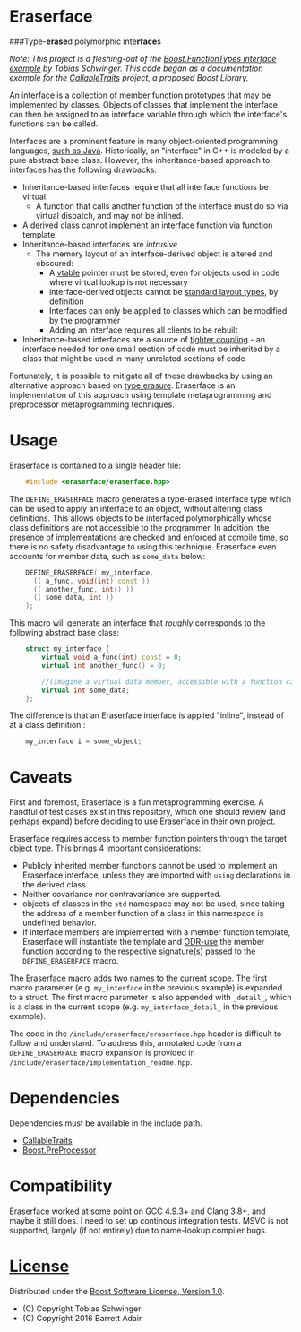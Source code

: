 # Eraserface

###Type-**erase**d polymorphic inte**rface**s

*Note: This project is a fleshing-out of the [Boost.FunctionTypes interface example](http://www.boost.org/doc/libs/1_61_0/libs/function_types/example/interface.hpp) by Tobias Schwinger. This code began as a documentation example for the [CallableTraits](https://github.com/badair/callable_traits) project, a proposed Boost Library.*

An interface is a collection of member function prototypes that may be implemented by classes. Objects of classes that implement the interface can then be assigned to an interface variable through which the interface's functions can be called.

Interfaces are a prominent feature in many object-oriented programming languages, [such as Java](https://en.wikipedia.org/wiki/Interface_(Java)). Historically, an "interface" in C++ is modeled by a pure abstract base class. However, the inheritance-based approach to interfaces has the following drawbacks:

* Inheritance-based interfaces require that all interface functions be virtual.
  * A function that calls another function of the interface must do so via virtual dispatch, and may not be inlined.
* A derived class cannot implement an interface function via function template.
* Inheritance-based interfaces are *intrusive*
  * The memory layout of an interface-derived object is altered and obscured:
    * A [vtable](https://en.wikipedia.org/wiki/Virtual_method_table) pointer must be stored, even for objects used in code where virtual lookup is not necessary
    * interface-derived objects cannot be [standard layout types](http://en.cppreference.com/w/cpp/concept/StandardLayoutType), by definition
    * Interfaces can only be applied to classes which can be modified by the programmer
    * Adding an interface requires all clients to be rebuilt
* Inheritance-based interfaces are a source of [tighter coupling](https://en.wikipedia.org/wiki/Coupling_%28computer_programming%29) - an interface needed for one small section of code must be inherited by a class that might be used in many unrelated sections of code

Fortunately, it is possible to mitigate all of these drawbacks by using an alternative approach based on [type erasure](http://stackoverflow.com/questions/5450159/type-erasure-techniques). Eraserface is an implementation of this approach using template metaprogramming and preprocessor metaprogramming techniques.

# Usage

Eraserface is contained to a single header file:

```cpp
    #include <eraserface/eraserface.hpp>
```

The `DEFINE_ERASERFACE` macro generates a type-erased interface type which can be used to apply an interface to an object, without altering class definitions. This allows objects to be interfaced polymorphically whose class definitions are not accessible to the programmer. In addition, the presence of implementations are checked and enforced at compile time, so there is no safety disadvantage to using this technique. Eraserface even accounts for member data, such as `some_data` below:

```cpp
    DEFINE_ERASERFACE( my_interface,
      (( a_func, void(int) const ))
      (( another_func, int() ))
      (( some_data, int ))
    );
```

This macro will generate an interface that *roughly* corresponds to the following abstract base class:

```cpp
    struct my_interface {
        virtual void a_func(int) const = 0;
        virtual int another_func() = 0;

        //(imagine a virtual data member, accessible with a function call)
        virtual int some_data;
    };
```

The difference is that an Eraserface interface is applied "inline", instead of at a class definition :

```cpp
    my_interface i = some_object;
```

# Caveats

First and foremost, Eraserface is a fun metaprogramming exercise. A handful of test cases exist in this repository, which one should review (and perhaps expand) before deciding to use Eraserface in their own project.

Eraserface requires access to member function pointers through the target object type. This brings 4 important considerations:

* Publicly inherited member functions cannot be used to implement an Eraserface interface, unless they are imported with `using` declarations in the derived class.
* Neither covariance nor contravariance are supported.
* objects of classes in the `std` namespace may not be used, since taking the address of a member function of a class in this namespace is undefined behavior.
* If interface members are implemented with a member function template, Eraserface will instantiate the template and [ODR-use](http://en.cppreference.com/w/cpp/language/definition%23One_Definition_Rule#ODR-use) the member function according to the respective signature(s) passed to the `DEFINE_ERASERFACE` macro.

The Eraserface macro adds two names to the current scope. The first macro parameter (e.g. `my_interface` in the previous example) is expanded to a struct. The first macro parameter is also appended with `_detail_`, which is a class in the current scope (e.g. `my_interface_detail_` in the previous example).

The code in the `/include/eraserface/eraserface.hpp` header is difficult to follow and understand. To address this, annotated code from a `DEFINE_ERASERFACE` macro expansion is provided in `/include/eraserface/implementation_readme.hpp`.

# Dependencies

Dependencies must be available in the include path.

* [CallableTraits](https://github.com/badair/callable_traits)
* [Boost.PreProcessor](http://www.boost.org/doc/libs/1_61_0/libs/preprocessor/doc/index.html)

# Compatibility

Eraserface worked at some point on GCC 4.9.3+ and Clang 3.8+, and maybe it still does. I need to set up continous integration tests. MSVC is not supported, largely (if not entirely) due to name-lookup compiler bugs.

# [License](LICENSE.md)
Distributed under the [Boost Software License, Version 1.0](http://boost.org/LICENSE_1_0.txt).

* (C) Copyright Tobias Schwinger
* (C) Copyright 2016 Barrett Adair
